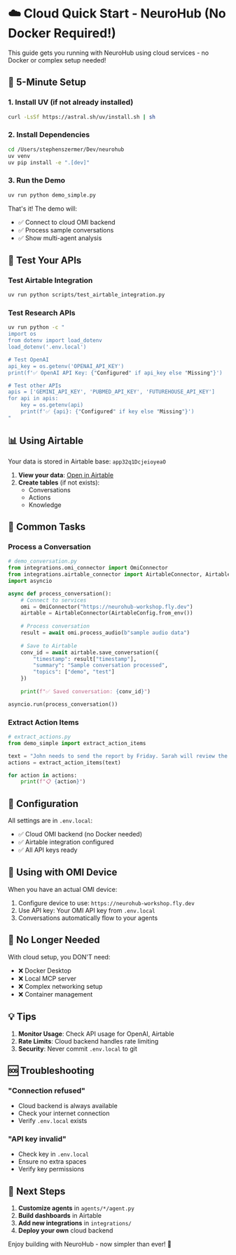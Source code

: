# ☁️ Cloud Quick Start - NeuroHub (No Docker Required!)

This guide gets you running with NeuroHub using cloud services - no Docker or complex setup needed!

## 🚀 5-Minute Setup

### 1. Install UV (if not already installed)
```bash
curl -LsSf https://astral.sh/uv/install.sh | sh
```

### 2. Install Dependencies
```bash
cd /Users/stephenszermer/Dev/neurohub
uv venv
uv pip install -e ".[dev]"
```

### 3. Run the Demo
```bash
uv run python demo_simple.py
```

That's it! The demo will:
- ✅ Connect to cloud OMI backend
- ✅ Process sample conversations
- ✅ Show multi-agent analysis

## 🧪 Test Your APIs

### Test Airtable Integration
```bash
uv run python scripts/test_airtable_integration.py
```

### Test Research APIs
```bash
uv run python -c "
import os
from dotenv import load_dotenv
load_dotenv('.env.local')

# Test OpenAI
api_key = os.getenv('OPENAI_API_KEY')
print(f'✅ OpenAI API Key: {"Configured" if api_key else "Missing"}')

# Test other APIs
apis = ['GEMINI_API_KEY', 'PUBMED_API_KEY', 'FUTUREHOUSE_API_KEY']
for api in apis:
    key = os.getenv(api)
    print(f'✅ {api}: {"Configured" if key else "Missing"}')
"
```

## 📊 Using Airtable

Your data is stored in Airtable base: `app32q1DcjeioyeaO`

1. **View your data**: [Open in Airtable](https://airtable.com/app32q1DcjeioyeaO)
2. **Create tables** (if not exists):
   - Conversations
   - Actions
   - Knowledge

## 🎯 Common Tasks

### Process a Conversation
```python
# demo_conversation.py
from integrations.omi_connector import OmiConnector
from integrations.airtable_connector import AirtableConnector, AirtableConfig
import asyncio

async def process_conversation():
    # Connect to services
    omi = OmiConnector("https://neurohub-workshop.fly.dev")
    airtable = AirtableConnector(AirtableConfig.from_env())
    
    # Process conversation
    result = await omi.process_audio(b"sample audio data")
    
    # Save to Airtable
    conv_id = await airtable.save_conversation({
        "timestamp": result["timestamp"],
        "summary": "Sample conversation processed",
        "topics": ["demo", "test"]
    })
    
    print(f"✅ Saved conversation: {conv_id}")

asyncio.run(process_conversation())
```

### Extract Action Items
```python
# extract_actions.py
from demo_simple import extract_action_items

text = "John needs to send the report by Friday. Sarah will review the code tomorrow."
actions = extract_action_items(text)

for action in actions:
    print(f"📋 {action}")
```

## 🔧 Configuration

All settings are in `.env.local`:
- ✅ Cloud OMI backend (no Docker needed)
- ✅ Airtable integration configured
- ✅ All API keys ready

## 📱 Using with OMI Device

When you have an actual OMI device:
1. Configure device to use: `https://neurohub-workshop.fly.dev`
2. Use API key: Your OMI API key from `.env.local`
3. Conversations automatically flow to your agents

## 🚫 No Longer Needed

With cloud setup, you DON'T need:
- ❌ Docker Desktop
- ❌ Local MCP server
- ❌ Complex networking setup
- ❌ Container management

## 💡 Tips

1. **Monitor Usage**: Check API usage for OpenAI, Airtable
2. **Rate Limits**: Cloud backend handles rate limiting
3. **Security**: Never commit `.env.local` to git

## 🆘 Troubleshooting

### "Connection refused"
- Cloud backend is always available
- Check your internet connection
- Verify `.env.local` exists

### "API key invalid"
- Check key in `.env.local`
- Ensure no extra spaces
- Verify key permissions

## 🎉 Next Steps

1. **Customize agents** in `agents/*/agent.py`
2. **Build dashboards** in Airtable
3. **Add new integrations** in `integrations/`
4. **Deploy your own** cloud backend

Enjoy building with NeuroHub - now simpler than ever! 🚀